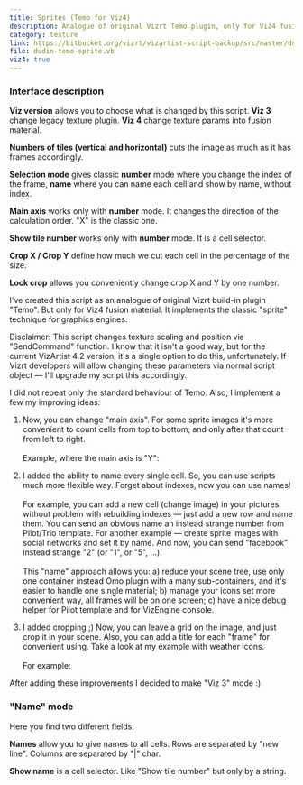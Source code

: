 ```yaml
---
title: Sprites (Temo for Viz4)
description: Analogue of original Vizrt Temo plugin, only for Viz4 fusion material. Work as a traditional sprites pleer.
category: texture
link: https://bitbucket.org/vizrt/vizartist-script-backup/src/master/dudin-texture/dudin-temo-sprite/
file: dudin-temo-sprite.vb
viz4: true
---
```


<interface-description image="viz4-index.png">

### Interface description

__Viz version__ allows you to choose what is changed by this script. __Viz 3__ change legacy texture plugin. __Viz 4__ change texture params into fusion material.

__Numbers of tiles (vertical and horizontal)__ cuts the image as much as it has frames accordingly.

__Selection mode__ gives classic __number__ mode where you change the index of the frame, __name__ where you can name each cell and show by name, without index.

__Main axis__ works only with __number__ mode. It changes the direction of the calculation order. "X" is the classic one.

__Show tile number__ works only with __number__ mode. It is a cell selector.

__Crop X / Crop Y__ define how much we cut each cell in the percentage of the size.

__Lock crop__ allows you conveniently change crop X and Y by one number.

</interface-description>

I've created this script as an analogue of original Vizrt build-in plugin "Temo". But only for Viz4 fusion material. It implements the classic "sprite" technique for graphics engines.

Disclaimer:
This script changes texture scaling and position via "SendCommand" function. I know that it isn't a good way, but for the current VizArtist 4.2 version, it's a single option to do this, unfortunately. If Vizrt developers will allow changing these parameters via normal script object — I'll upgrade my script this accordingly.

I did not repeat only the standard behaviour of Temo. Also, I implement a few my improving ideas:

1. Now, you can change "main axis". For some sprite images it's more convenient to count cells from top to bottom, and only after that count from left to right. <br><br>
Example, where the main axis is "Y":
<media-image name="names_example_2x8.png" />

2. I added the ability to name every single cell. So, you can use scripts much more flexible way. Forget about indexes, now you can use names! <br><br>
For example, you can add a new cell (change image) in your pictures without problem with rebuilding indexes — just add a new row and name them. You can send an obvious name an instead strange number from Pilot/Trio template. For another example — create sprite images with social networks and set it by name. And now, you can send "facebook" instead strange "2" (or "1", or "5", ...). <br><br>
This "name" approach allows you: a) reduce your scene tree, use only one container instead Omo plugin with a many sub-containers, and it's easier to handle one single material; b) manage your icons set more convenient way, all frames will be on one screen; c) have a nice debug helper for Pilot template and for VizEngine console.
<media-image name="smiles_sprites_4x2.png" />
<media-image name="name-mode.png" />

3. I added cropping ;) Now, you can leave a grid on the image, and just crop it in your scene. Also, you can add a title for each "frame" for convenient using. Take a look at my example with weather icons. <br><br>
For example:
<media-image name="weather_4x3_with_titles.png" />

After adding these improvements I decided to make "Viz 3" mode :)

<interface-description image="viz3-name.png">

### "Name" mode

Here you find two different fields.

__Names__ allow you to give names to all cells. Rows are separated by "new line". Columns are separated by "|" char.

__Show name__ is a cell selector. Like "Show tile number" but only by a string.

</interface-description>

